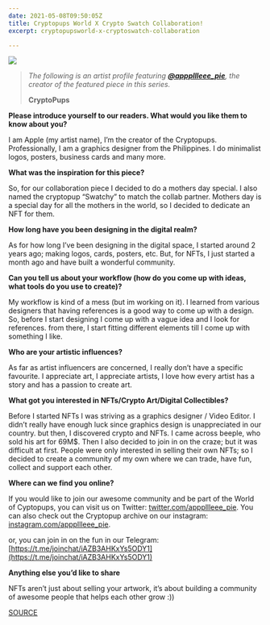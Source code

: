 ```yaml
---
date: 2021-05-08T09:50:05Z
title: Cryptopups World X Crypto Swatch Collaboration!
excerpt: cryptopupsworld-x-cryptoswatch-collaboration

---
```

![](/blog/media/000073.png)

> _The following is an artist profile featuring_ [**_@apppllleee_pie_**](https://twitter.com/apppllleee_pie "@appplllee_pie")_, the creator of the featured piece in this series._
>
> **CryptoPups**

**Please introduce yourself to our readers. What would you like them to know about you?**

I am Apple (my artist name), I’m the creator of the Cryptopups. Professionally, I am a graphics designer from the Philippines. I do minimalist logos, posters, business cards and many more.

**What was the inspiration for this piece?**

So, for our collaboration piece I decided to do a mothers day special. I also named the cryptopup “Swatchy” to match the collab partner. Mothers day is a special day for all the mothers in the world, so I decided to dedicate an NFT for them.

**How long have you been designing in the digital realm?**

As for how long I’ve been designing in the digital space, I started around 2 years ago; making logos, cards, posters, etc. But, for NFTs, I just started a month ago and have built a wonderful community.

**Can you tell us about your workflow (how do you come up with ideas, what tools do you use to create)?**

My workflow is kind of a mess (but im working on it). I learned from various designers that having references is a good way to come up with a design. So, before I start designing I come up with a vague idea and I look for references. from there, I start fitting different elements till I come up with something I like.

**Who are your artistic influences?**

As far as artist influencers are concerned, I really don’t have a specific favourite. I appreciate art, I appreciate artists, I love how every artist has a story and has a passion to create art.

**What got you interested in NFTs/Crypto Art/Digital Collectibles?**

Before I started NFTs I was striving as a graphics designer / Video Editor. I didn’t really have enough luck since graphics design is unappreciated in our country. but then, I discovered crypto and NFTs. I came across beeple, who sold his art for 69M$. Then I also decided to join in on the craze; but it was difficult at first. People were only interested in selling their own NFTs; so I decided to create a community of my own where we can trade, have fun, collect and support each other.

**Where can we find you online?**

If you would like to join our awesome community and be part of the World of Cyptopups, you can visit us on Twitter: [twitter.com/apppllleee_pie](http://twitter.com/apppllleee_pie). You can also check out the Cryptopup archive on our instagram: [instagram.com/apppllleee_pie](http://instagram.com/apppllleee_pie).

or, you can join in on the fun in our Telegram: [https://t.me/joinchat/iAZB3AHKxYs5ODY1](https://t.me/joinchat/iAZB3AHKxYs5ODY1)

**Anything else you’d like to share**

NFTs aren’t just about selling your artwork, it’s about building a community of awesome people that helps each other grow :))

[SOURCE](https://cryptoswatches.com/cryptopups-world/)